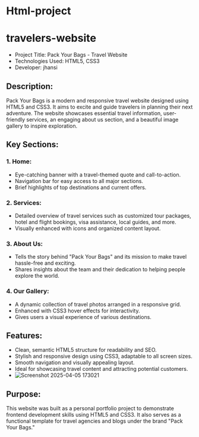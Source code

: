 # Html-project

# travelers-website
- Project Title: Pack Your Bags - Travel Website  
- Technologies Used: HTML5, CSS3 
- Developer: jhansi 

## Description:  
Pack Your Bags is a modern and responsive travel website designed using HTML5 and CSS3. It aims to excite and guide travelers in planning their next adventure. The website showcases essential travel information, user-friendly services, an engaging about us section, and a beautiful image gallery to inspire exploration.

## Key Sections:

### 1. Home:
   - Eye-catching banner with a travel-themed quote and call-to-action.
   - Navigation bar for easy access to all major sections.
   - Brief highlights of top destinations and current offers.

### 2. Services:
   - Detailed overview of travel services such as customized tour packages, hotel and flight bookings, visa assistance, local guides, and more.
   - Visually enhanced with icons and organized content layout.

### 3. About Us:
   - Tells the story behind "Pack Your Bags" and its mission to make travel hassle-free and exciting.
   - Shares insights about the team and their dedication to helping people explore the world.

### 4. Our Gallery:
   - A dynamic collection of travel photos arranged in a responsive grid.
   - Enhanced with CSS3 hover effects for interactivity.
   - Gives users a visual experience of various destinations.

## Features:
- Clean, semantic HTML5 structure for readability and SEO.
- Stylish and responsive design using CSS3, adaptable to all screen sizes.
- Smooth navigation and visually appealing layout.
- Ideal for showcasing travel content and attracting potential customers.
-  ![Screenshot 2025-04-05 173021](https://github.com/user-attachments/assets/d5d2a888-dfff-44a3-8db6-a7c250eafd64)


## Purpose:
This website was built as a personal portfolio project to demonstrate frontend development skills using HTML5 and CSS3. It also serves as a functional template for travel agencies and blogs under the brand "Pack Your Bags."

